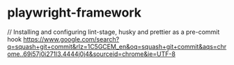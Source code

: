 # playwright-framework

// Installing and configuring lint-stage, husky and prettier as a pre-commit hook
https://www.google.com/search?q=squash+git+commit&rlz=1C5GCEM_en&oq=squash+git+commit&aqs=chrome..69i57j0i271l3.4444j0j4&sourceid=chrome&ie=UTF-8
